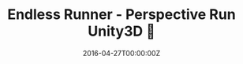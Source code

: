 ---
title: Endless Runner - Perspective Run Unity3D 🔗
summary: Old Endless Runner, Made with Unity3D
tags:
- Other
date: "2016-04-27T00:00:00Z"

# Optional external URL for project (replaces project detail page).
external_link: https://github.com/mannprerak2/perspective-run-unity
---